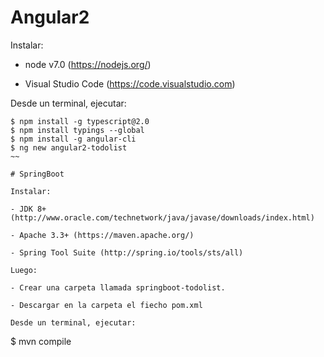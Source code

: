 # Angular2 

Instalar:

- node v7.0 (https://nodejs.org/)

- Visual Studio Code (https://code.visualstudio.com)

Desde un terminal, ejecutar:

~~~
$ npm install -g typescript@2.0
$ npm install typings --global
$ npm install -g angular-cli
$ ng new angular2-todolist
~~

# SpringBoot

Instalar:

- JDK 8+ (http://www.oracle.com/technetwork/java/javase/downloads/index.html)

- Apache 3.3+ (https://maven.apache.org/)

- Spring Tool Suite (http://spring.io/tools/sts/all)

Luego:

- Crear una carpeta llamada springboot-todolist.

- Descargar en la carpeta el fiecho pom.xml

Desde un terminal, ejecutar:

~~~
$ mvn compile
~~~

